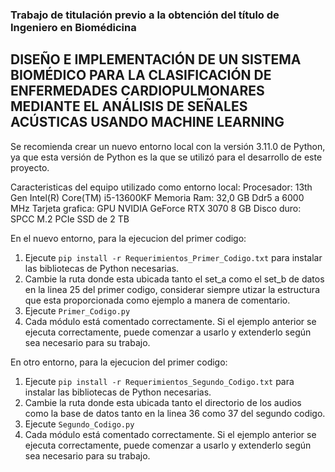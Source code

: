 ### Trabajo de titulación previo a la obtención del título de Ingeniero en Biomédicina
## DISEÑO E IMPLEMENTACIÓN DE UN SISTEMA BIOMÉDICO PARA LA CLASIFICACIÓN DE ENFERMEDADES CARDIOPULMONARES MEDIANTE EL ANÁLISIS DE SEÑALES ACÚSTICAS USANDO MACHINE LEARNING


Se recomienda crear un nuevo entorno local con la versión 3.11.0 de Python, ya que esta versión de Python es la que se utilizó para el desarrollo de este proyecto.

Caracteristicas del equipo utilizado como entorno local:
Procesador: 13th Gen Intel(R) Core(TM) i5-13600KF
Memoria Ram: 32,0 GB Ddr5 a 6000 MHz
Tarjeta grafica: GPU NVIDIA GeForce RTX 3070 8 GB
Disco duro: SPCC M.2 PCIe SSD de 2 TB 

En el nuevo entorno, para la ejecucion del primer codigo:
1. Ejecute `pip install -r Requerimientos_Primer_Codigo.txt` para instalar las bibliotecas de Python necesarias.
2. Cambie la ruta donde esta ubicada tanto el set_a como el set_b de datos en la linea 25 del primer codigo, considerar siempre utizar la estructura que esta proporcionada como ejemplo a manera de comentario.
3. Ejecute `Primer_Codigo.py`
4. Cada módulo está comentado correctamente. Si el ejemplo anterior se ejecuta correctamente, puede comenzar a usarlo y extenderlo según sea necesario para su trabajo.

En otro entorno, para la ejecucion del primer codigo:
1. Ejecute `pip install -r Requerimientos_Segundo_Codigo.txt` para instalar las bibliotecas de Python necesarias.
2. Cambie la ruta donde esta ubicada tanto el directorio de los audios como la base de datos tanto en la linea 36 como 37 del segundo codigo.
3. Ejecute `Segundo_Codigo.py`
4. Cada módulo está comentado correctamente. Si el ejemplo anterior se ejecuta correctamente, puede comenzar a usarlo y extenderlo según sea necesario para su trabajo.
